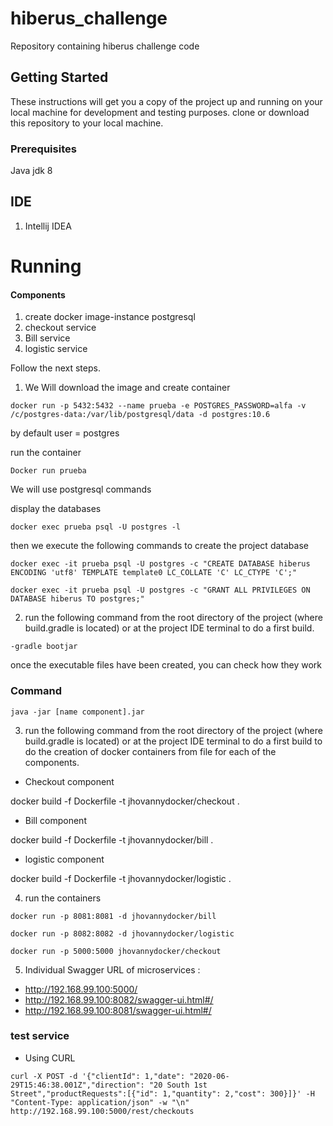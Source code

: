 # hiberus_challenge
Repository containing hiberus challenge code

## Getting Started

These instructions will get you a copy of the project up and running on your local machine for development and testing purposes. clone or download this repository to your local machine.

### Prerequisites

Java jdk 8

## IDE

1.	Intellij IDEA


# Running 
#### Components
1. create docker image-instance postgresql
1. checkout service
2. Bill service
3. logistic service


Follow the next steps.

1. We Will download the image and create container 

` docker run -p 5432:5432 --name prueba -e POSTGRES_PASSWORD=alfa -v /c/postgres-data:/var/lib/postgresql/data -d postgres:10.6 `

by default user = postgres


run the container

` Docker run prueba `


We will use postgresql commands

display the databases

` docker exec prueba psql -U postgres -l `

then we execute the following commands to create the project database

` docker exec -it prueba psql -U postgres -c "CREATE DATABASE hiberus ENCODING 'utf8' TEMPLATE template0 LC_COLLATE 'C' LC_CTYPE 'C';" `

` docker exec -it prueba psql -U postgres -c "GRANT ALL PRIVILEGES ON DATABASE hiberus TO postgres;" `


2.	run the following command from the root directory of the project (where build.gradle is located) or at the project IDE terminal to do a first build.

` -gradle bootjar `

once the executable files have been created, you can check how they work

### Command
 
 ` java -jar [name component].jar `


3.	run the following command from the root directory of the project (where build.gradle is located) or at the project IDE terminal to do a first build to do the creation of docker containers from file for each of the components.

- Checkout component

docker build -f Dockerfile -t jhovannydocker/checkout .

- Bill component

docker build -f Dockerfile -t jhovannydocker/bill .


- logistic component

docker build -f Dockerfile -t jhovannydocker/logistic .

4. run the containers


` docker run -p 8081:8081 -d jhovannydocker/bill `

` docker run -p 8082:8082 -d jhovannydocker/logistic ` 

` docker run -p 5000:5000 jhovannydocker/checkout ` 

5.	Individual Swagger URL of microservices :


- http://192.168.99.100:5000/
- http://192.168.99.100:8082/swagger-ui.html#/
- http://192.168.99.100:8081/swagger-ui.html#/

### test service

- Using CURL

` curl -X POST -d '{"clientId": 1,"date": "2020-06-29T15:46:38.001Z","direction": "20 South 1st Street","productRequests":[{"id": 1,"quantity": 2,"cost": 300}]}' -H "Content-Type: application/json" -w "\n" http://192.168.99.100:5000/rest/checkouts `



